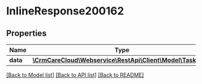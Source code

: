 # InlineResponse200162

## Properties
Name | Type | Description | Notes
------------ | ------------- | ------------- | -------------
**data** | [**\CrmCareCloud\Webservice\RestApi\Client\Model\TaskState**](TaskState.md) |  | [optional] 

[[Back to Model list]](../../README.md#documentation-for-models) [[Back to API list]](../../README.md#documentation-for-api-endpoints) [[Back to README]](../../README.md)

